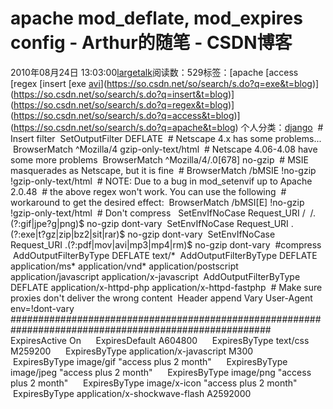 # apache mod_deflate, mod_expires config - Arthur的随笔 - CSDN博客
2010年08月24日 13:03:00[largetalk](https://me.csdn.net/largetalk)阅读数：529标签：[apache																[access																[regex																[insert																[exe																[avi](https://so.csdn.net/so/search/s.do?q=avi&t=blog)](https://so.csdn.net/so/search/s.do?q=exe&t=blog)](https://so.csdn.net/so/search/s.do?q=insert&t=blog)](https://so.csdn.net/so/search/s.do?q=regex&t=blog)](https://so.csdn.net/so/search/s.do?q=access&t=blog)](https://so.csdn.net/so/search/s.do?q=apache&t=blog)
个人分类：[django](https://blog.csdn.net/largetalk/article/category/716448)
<location />
 # Insert filter
 SetOutputFilter DEFLATE
 # Netscape 4.x has some problems...
 BrowserMatch ^Mozilla/4 gzip-only-text/html
 # Netscape 4.06-4.08 have some more problems
 BrowserMatch ^Mozilla/4/.0[678] no-gzip
 # MSIE masquerades as Netscape, but it is fine
 # BrowserMatch /bMSIE !no-gzip !gzip-only-text/html
 # NOTE: Due to a bug in mod_setenvif up to Apache 2.0.48
 # the above regex won't work. You can use the following
 # workaround to get the desired effect:
 BrowserMatch /bMSI[E] !no-gzip !gzip-only-text/html
 # Don't compress 
 SetEnvIfNoCase Request_URI /
 /.(?:gif|jpe?g|png)$ no-gzip dont-vary
 SetEnvIfNoCase Request_URI .(?:exe|t?gz|zip|bz2|sit|rar)$ no-gzip dont-vary
 SetEnvIfNoCase Request_URI .(?:pdf|mov|avi|mp3|mp4|rm)$ no-gzip dont-vary
 #compress
 AddOutputFilterByType DEFLATE text/*
 AddOutputFilterByType DEFLATE application/ms* application/vnd* application/postscript application/javascript application/x-javascript
 AddOutputFilterByType DEFLATE application/x-httpd-php application/x-httpd-fastphp
 # Make sure proxies don't deliver the wrong content
 Header append Vary User-Agent env=!dont-vary
</Location> 
#######################################################################################################
<IfModule expires_module>
ExpiresActive On 
    ExpiresDefault A604800 
    ExpiresByType text/css M259200 
    ExpiresByType application/x-javascript M300 
    ExpiresByType image/gif "access plus 2 month" 
    ExpiresByType image/jpeg "access plus 2 month" 
    ExpiresByType image/png "access plus 2 month" 
    ExpiresByType image/x-icon "access plus 2 month" 
    ExpiresByType application/x-shockwave-flash A2592000 
</IfModule>

